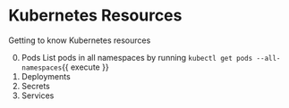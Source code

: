 # Kubernetes Resources
Getting to know Kubernetes resources

0. Pods
  List pods in all namespaces by running `kubectl get pods --all-namespaces`{{ execute }}
0. Deployments
0. Secrets
0. Services
